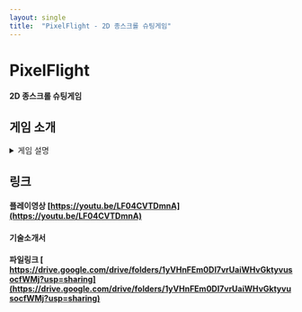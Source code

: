 ```yaml
---
layout: single
title:  "PixelFlight - 2D 종스크롤 슈팅게임"
---
```


# PixelFlight

**2D 종스크롤 슈팅게임**

## 게임 소개
<details markdown="1">
<summary> 게임 설명 </summary>

### 게임환경

- 코드 : C#
- 엔진 : 유니티4.11f
- 클라우드 : Playfab
- PC, Android 구동

### 게임 특징

- Playfab을 연동해서 회원가입과 로그인을 합니다.
- Playfab 저장 구조를 활용해 데이터를 저장했습니다.
- WASD(PC), 가상패드(Mobile)를 이용해 움직이며 공격은 자동으로 발사되고, 스킬을 사용 할 수 있습니다.
- 종스크롤 비행 슈팅게임들 처럼 적들의 기체와, 총알들, 랜덤으로 떨어지는 미사일을 피하며 등장하는 보스를 잡으면 스테이지가 끝납니다.
- 스폰되는 적을 잡을 시 PowerUp 아이템과 코인, 점수를 획득할 수 있습니다.
- 목숨형이 아닌 체력바 시스템으로 인해 다양한 스킬들을 활용해 스테이지를 깰 수 있습니다.

## UI

- 타이틀 씬 (메인 씬 / 로그인 씬 / 회원가입 씬)

![title](https://user-images.githubusercontent.com/82872149/168858243-3f71b6e8-b70b-4f5e-b498-dcf99e6e53be.JPG)

- 로비 씬 / 상점 씬

![lobby](https://user-images.githubusercontent.com/82872149/168858624-fee744b4-17b9-4a54-bbe6-b4abde96e404.jpg)

- 인게임 씬

![Ingameview](https://user-images.githubusercontent.com/82872149/168859577-e3cba97a-f56a-4b5e-9f7f-fe9fd1fcae3b.jpg)

- 인게임 씬_환경설정

![캡처](https://user-images.githubusercontent.com/82872149/168859958-d024f9aa-e5ff-49d3-bfe2-c7ce83dfb0d8.JPG)

</details>

## 링크
#### 플레이영상 [https://youtu.be/LF04CVTDmnA](https://youtu.be/LF04CVTDmnA)
#### 기술소개서    
#### 파일링크 [ https://drive.google.com/drive/folders/1yVHnFEm0DI7vrUaiWHvGktyvusocfWMj?usp=sharing](https://drive.google.com/drive/folders/1yVHnFEm0DI7vrUaiWHvGktyvusocfWMj?usp=sharing)


